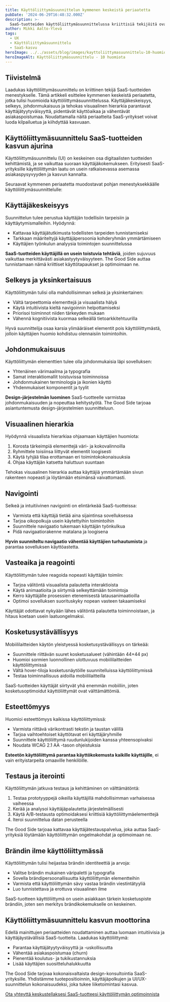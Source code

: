 ```yaml
---
title: Käyttöliittymäsuunnittelun kymmenen keskeistä periaatetta
pubDate: '2024-06-29T16:48:32.000Z'
description: >-
  SaaS-tuotteiden käyttöliittymäsuunnittelussa kriittisiä tekijöitä ovat käyttäjäkeskeisyys, selkeys, johdonmukaisuus ja visuaalinen hierarkia. Nämä kymmenen periaatetta auttavat luomaan käyttäjäystävällisiä sovelluksia, jotka tukevat liiketoiminnan kasvua.
author: Mikki Aalto-Ylevä
tags:
  - UX
  - Käyttöliittymäsuunnittelu
  - SaaS-kasvu
heroImage: ../../assets/blog/images/kayttoliittymasuunnittelu-10-huomiota/featured.webp
heroImageAlt: Käyttöliittymäsuunnittelu - 10 huomiota
---
```


## Tiivistelmä

Laadukas käyttöliittymäsuunnittelu on kriittinen tekijä SaaS-tuotteiden menestykselle. Tämä artikkeli esittelee kymmenen keskeistä periaatetta, jotka tulisi huomioida käyttöliittymäsuunnittelussa. Käyttäjäkeskeisyys, selkeys, johdonmukaisuus ja tehokas visuaalinen hierarkia parantavat käyttäjätyytyväisyyttä, pidentävät käyttöaikaa ja vähentävät asiakaspoistumaa. Noudattamalla näitä periaatteita SaaS-yritykset voivat luoda kilpailuetua ja kiihdyttää kasvuaan.

## Käyttöliittymäsuunnittelu SaaS-tuotteiden kasvun ajurina

Käyttöliittymäsuunnittelu (UI) on keskeinen osa digitaalisten tuotteiden kehittämistä, ja se vaikuttaa suoraan käyttäjäkokemukseen. Erityisesti SaaS-yrityksille käyttöliittymän laatu on usein ratkaisevassa asemassa asiakaspysyvyyden ja kasvun kannalta.

Seuraavat kymmenen periaatetta muodostavat pohjan menestyksekkäälle käyttöliittymäsuunnittelulle:

## Käyttäjäkeskeisyys

Suunnittelun tulee perustua käyttäjän todellisiin tarpeisiin ja käyttäytymismalleihin. Hyödynnä:

- Kattavaa käyttäjätutkimusta todellisten tarpeiden tunnistamiseksi
- Tarkkaan määriteltyjä käyttäjäpersoonia kohderyhmän ymmärtämiseen
- Käyttäjien työnkulun analyysia toimintojen suunnittelussa

**SaaS-tuotteiden käyttäjillä on usein toistuvia tehtäviä**, joiden sujuvuus vaikuttaa merkittävästi asiakastyytyväisyyteen. The Good Side auttaa tunnistamaan nämä kriittiset käyttötapaukset ja optimoimaan ne.

## Selkeys ja yksinkertaisuus

Käyttöliittymän tulisi olla mahdollisimman selkeä ja yksinkertainen:

- Vältä tarpeettomia elementtejä ja visuaalista hälyä
- Käytä intuitiivista kieltä navigoinnin helpottamiseksi
- Priorisoi toiminnot niiden tärkeyden mukaan
- Vähennä kognitiivista kuormaa selkeällä tietoarkkitehtuurilla

Hyvä suunnittelija osaa karsia ylimääräiset elementit pois käyttöliittymästä, jolloin käyttäjien huomio kohdistuu olennaisiin toimintoihin.

## Johdonmukaisuus

Käyttöliittymän elementtien tulee olla johdonmukaisia läpi sovelluksen:

- Yhtenäinen värimaailma ja typografia
- Samat interaktiomallit toistuvissa toiminnoissa
- Johdonmukainen terminologia ja ikonien käyttö
- Yhdenmukaiset komponentit ja tyylit

**Design-järjestelmän luominen** SaaS-tuotteelle varmistaa johdonmukaisuuden ja nopeuttaa kehitystyötä. The Good Side tarjoaa asiantuntemusta design-järjestelmien suunnitteluun.

## Visuaalinen hierarkia

Hyödynnä visuaalista hierarkiaa ohjaamaan käyttäjien huomiota:

1. Korosta tärkeimpiä elementtejä väri- ja kokovalinnoilla
2. Ryhmittele toisiinsa liittyvät elementit loogisesti
3. Käytä tyhjää tilaa erottamaan eri toimintokokonaisuuksia
4. Ohjaa käyttäjän katsetta haluttuun suuntaan

Tehokas visuaalinen hierarkia auttaa käyttäjiä ymmärtämään sivun rakenteen nopeasti ja löytämään etsimänsä vaivattomasti.

## Navigointi

Selkeä ja intuitiivinen navigointi on elintärkeää SaaS-tuotteissa:

- Varmista että käyttäjä tietää aina sijaintinsa sovelluksessa
- Tarjoa oikopolkuja usein käytettyihin toimintoihin
- Suunnittele navigaatio tukemaan käyttäjän työnkulkua
- Pidä navigaatiorakenne matalana ja loogisena

**Hyvin suunniteltu navigaatio vähentää käyttäjien turhautumista** ja parantaa sovelluksen käyttöastetta.

## Vasteaika ja reagointi

Käyttöliittymän tulee reagoida nopeasti käyttäjän toimiin:

- Tarjoa välitöntä visuaalista palautetta interaktioista
- Käytä animaatioita ja siirtymiä selkeyttämään toimintoja
- Kerro käyttäjälle prosessien etenemisestä latausanimaatioilla
- Optimoi sovelluksen suorituskyky nopean vasteen takaamiseksi

Käyttäjät odottavat nykyään lähes välitöntä palautetta toiminnoistaan, ja hitaus koetaan usein laatuongelmaksi.

## Kosketusystävällisyys

Mobiililaitteiden käytön yleistyessä kosketusystävällisyys on tärkeää:

- Suunnittele riittävän suuret kosketusalueet (vähintään 44×44 px)
- Huomioi sormien luonnollinen ulottuvuus mobiililaitteiden käyttöliittymissä
- Vältä hover-tiloja kosketusnäytöille suunnitelluissa käyttöliittymissä
- Testaa toiminnallisuus aidoilla mobiililaitteilla

SaaS-tuotteiden käyttäjät siirtyvät yhä enemmän mobiiliin, joten kosketusoptimoidut käyttöliittymät ovat välttämättömiä.

## Esteettömyys

Huomioi esteettömyys kaikissa käyttöliittymissä:

- Varmista riittävä värikontrasti tekstin ja taustan välillä
- Tarjoa vaihtoehtoiset käyttötavat eri käyttäjäryhmille
- Suunnittele käyttöliittymä ruudunlukijoiden kanssa yhteensopivaksi
- Noudata WCAG 2.1 AA -tason ohjeistuksia

**Esteetön käyttöliittymä parantaa käyttökokemusta kaikille käyttäjille**, ei vain erityistarpeita omaaville henkilöille.

## Testaus ja iterointi

Käyttöliittymän jatkuva testaus ja kehittäminen on välttämätöntä:

1. Testaa prototyyppejä oikeilla käyttäjillä mahdollisimman varhaisessa vaiheessa
2. Kerää ja analysoi käyttäjäpalautetta järjestelmällisesti
3. Käytä A/B-testausta optimoidaksesi kriittisiä käyttöliittymäelementtejä
4. Iteroi suunnittelua datan perusteella

The Good Side tarjoaa kattavaa käyttäjätestauspalvelua, joka auttaa SaaS-yrityksiä löytämään käyttöliittymän ongelmakohdat ja optimoimaan ne.

## Brändin ilme käyttöliittymässä

Käyttöliittymän tulisi heijastaa brändin identiteettiä ja arvoja:

- Valitse brändin mukainen väripaletti ja typografia
- Sovella brändipersoonallisuutta käyttöliittymän elementteihin
- Varmista että käyttöliittymän sävy vastaa brändin viestintätyyliä
- Luo tunnistettava ja erottuva visuaalinen ilme

SaaS-tuotteen käyttöliittymä on usein asiakkaan tärkein kosketuspiste brändiin, joten sen merkitys brändikokemukselle on keskeinen.

## Käyttöliittymäsuunnittelu kasvun moottorina

Edellä mainittujen periaatteiden noudattaminen auttaa luomaan intuitiivisia ja käyttäjäystävällisiä SaaS-tuotteita. Laadukas käyttöliittymä:

- Parantaa käyttäjätyytyväisyyttä ja -uskollisuutta
- Vähentää asiakaspoistumaa (churn)
- Pienentää koulutus- ja tukikustannuksia
- Lisää käyttäjien suositteluhalukkuutta

The Good Side tarjoaa kokonaisvaltaista design-konsultointia SaaS-yrityksille. Yhdistämme tuotepositioinnin, käyttäjäpolkujen ja UI/UX-suunnittelun kokonaisuudeksi, joka tukee liiketoimintasi kasvua.

[Ota yhteyttä keskustellaksesi SaaS-tuotteesi käyttöliittymän optimoinnista](/contact)